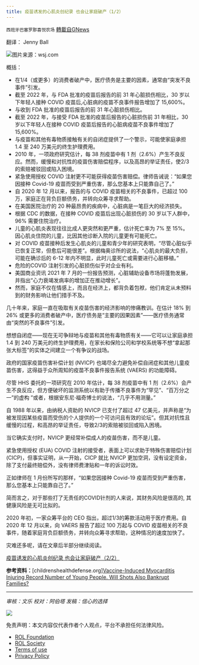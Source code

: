 ```yaml
---
title: 疫苗诱发的心肌炎创纪录 也会让家庭破产（1/2）
---
```

`西班牙巴塞罗那喜悦农场` [轉載自GNews](https://gnews.org/zh-hans/1943358/)

翻译： Jenny Ball

![](https://assets.gnews.org/wp-content/uploads/2022/02/S1-JQ799_USVAX0_G_20210318125352.jpg)图片来源：wsj.com

概括：

- 在1/4（或更多）的消费者破产中，医疗债务是主要的因素，通常由“突发不良事件”引发。
- 截至 2022 年，与 FDA 批准的疫苗后报告的前 31 年心脏损伤相比，30 岁以下年轻人接种 COVID 疫苗后,心脏病的疫苗不良事件报告增加了 15,600%。
- 与收到 FDA 批准的疫苗后报告的前 31 年心脏损伤相比。
- 截至 2022 年，与接受 FDA 批准的疫苗后报告的心脏损伤前 31 年相比，30 岁以下年轻人在接种 COVID 疫苗后报告的心脏病疫苗不良事件增加了 15,600%。
- 与疫苗和其他有毒物质接触有关的自闭症提供了一个警示，可能使家庭承担 1.4 至 240 万美元的终生护理费用。
- 2010 年，一项政府研究估计，每 38 剂疫苗中有 1 剂（2.6%）产生不良反应。然而，缓慢和对抗性的疫苗伤害赔偿程序，以及高昂的举证责任，使2/3的索赔被驳回或陷入困境。
- 紧急使用授权 COVID 注射更不可能获得疫苗伤害赔偿。律师告诫说：“如果您因接种 Covid-19 疫苗而受到严重伤害，那么您基本上只能靠自己了。”
- 自 2020 年 12 月以来，报告的与 COVID 疫苗相关的不良事件，已超过 100 万，家庭正在背负巨额债务，并转向众筹寻求帮助。
- 在美国医院治疗的 20 种最昂贵的疾病中，心脏病是一笔巨大的经济损失。
- 根据 CDC 的数据，在接种 COVID 疫苗后出现心脏损伤的 30 岁以下人群中，96% 需要住院治疗。
- 儿童的心肌炎表现往往比成人更突然和更严重，估计死亡率为 7% 至 15%。因心肌炎住院的儿童，比因其他诊断入院的儿童更有可能死亡。
- 对 COVID 疫苗接种后发生心肌炎的儿童和青少年的研究表明，“尽管心脏似乎已恢复正常，但愈后可能很差”。根据梅奥诊所的说法，“心肌炎的最大负担，可能在确诊后的 6-12 年内不明显，此时儿童死亡或需要进行心脏移植。”
- 危险的COVID 注射引发的心脏损伤似乎对企业有利。
- 美国商业资讯 2021 年 7 月的一份报告预测，心脏辅助设备市场将蓬勃发展，并指出“心力衰竭发病率的增加正在推动增长”。
- 然而，家庭不仅在情感上，而且在经济上，都背负着包袱，他们肯定从未预料到的财务影响让他们措手不及。


几十年来，家庭一直在吸取有关疫苗伤害的经济影响的惨痛教训。在估计 18% 到 26% 或更多的消费者破产中，医疗债务是“主要的因果因素”——医疗债务通常由“突然的不良事件”引发。

想想自闭症——现在无可争辩地与疫苗和其他有毒物质有关——它可以让家庭承担 1.4 到 240 万美元的终生护理费用，在家长和保险公司和学校系统等不想“拿起那张大标签”的实体之间建立一个有争议的战场。

政府的国家疫苗伤害补偿计划 (NVICP) 也竭尽全力避免补偿自闭症和其他儿童疫苗伤害，这得益于众所周知的疫苗不良事件报告系统 (VAERS) 的功能障碍。

尽管 HHS 委托的一项研究在 2010 年估计，每 38 剂疫苗中有 1 剂（2.6%）会产生不良反应，但方便破坏的监测系统以有助于传播不良事件为“罕见”、“百万分之一”的虚构 ”或者，根据安东尼·福奇博士的说法，“几乎不用测量。”

自 1988 年以来，由纳税人资助的 NVICP 已支付了超过 47 亿美元，并声称是“为被发现因某些疫苗而受伤的个人提供的一个可访问且有效的论坛”。但其对抗性且缓慢的过程，和高昂的举证责任，导致2/3的索赔被驳回或陷入困境。

当它确实支付时，NVICP 更经常补偿成人的疫苗伤害，而不是儿童。

紧急使用授权 (EUA) COVID 注射的接受者，表面上可以求助于特殊伤害赔偿计划 (CICP)，但事实证明，从一开始，CICP 就比 NVICP 更加空洞，没有设定资金，除了支付最终赔偿外，没有律师费津贴和一年的诉讼时效。

正如律师在 1 月份所写的那样，“如果您因接种 Covid-19 疫苗而受到严重伤害，那么您基本上只能靠自己了。”

简而言之，对于那些打了无责任的COVID针剂的人来说，其财务风险是很高的, 其健康风险是无可比拟的。

2020 年初，一家众筹平台的 CEO 指出，超过1/3的筹款活动用于医疗费用。自 2020 年 12 月以来，向 VAERS 报告了超过 100 万起与 COVID 疫苗相关的不良事件，随着家庭背负巨额债务，并转向众筹寻求帮助，这种情况的速度加快了。

灾难还多呢，请在文章后半部分继续阅读。

[疫苗诱发的心肌炎创纪录 也会让家庭破产（2/2）](https://gnews.org/zh-hans/1942774/)

**参考资料：**[childrenshealthdefense.org][Vaccine-Induced Myocarditis Injuring Record Number of Young People. Will Shots Also Bankrupt Families?](https://childrenshealthdefense.org/defender/vaccine-induced-myocarditis-injuring-young-people/?utm_source=salsa&amp;eType=EmailBlastContent&amp;eId=1ddf0d09-1730-4ede-8740-1a39c313663e)

* * *

*审核：文乐
校对：阿伯塔
发稿：信心的选择*

![](https://assets.gnews.org/wp-content/uploads/2022/02/GNEWS_CH.-1-3-1.jpeg)

 

免责声明：本文内容仅代表作者个人观点，平台不承担任何法律风险。

- [ROL Foundation](https://rolfoundation.org/)
- [ROL Society](https://rolsociety.org/)
- [Terms of use](https://gnews.org/terms-of-use-3/)
- [Privacy Policy](https://gnews.org/privacy-policy/)
